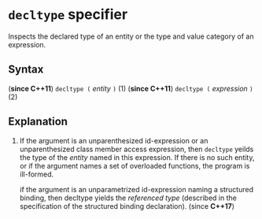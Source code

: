 # `decltype` specifier

Inspects the declared type of an entity or the type and value category of an expression.

## Syntax

(**since C++11**) `decltype (` *entity* `)`       (1)
(**since C++11**) `decltype (` *expression* `)`   (2) 

## Explanation

1) If the argument is an unparenthesized id-expression or an unparenthesized class member access expression,
then `decltype` yeilds the type of the _entity_ named in this expression. If there is no such entity, or if the argument names a set of overloaded functions, the program is ill-formed.

   if the argument is an unparametrized id-expression naming a structured binding, then decltype yields the _referenced type_ (described in the specification of the structured binding declaration). (since **C++17**) 
